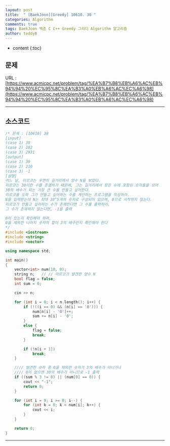 ```yaml
---
layout: post   
title:  " [BaekJoon][Greedy] 10610. 30 "
categories: Algorithm
comments: true
tags: BaekJoon 백준 C C++ Greedy 그리디 Algorithm 알고리즘
author: teddy8  
---
```

* content
{:toc}

## 문제
URL : [https://www.acmicpc.net/problem/tag/%EA%B7%B8%EB%A6%AC%EB%94%94%20%EC%95%8C%EA%B3%A0%EB%A6%AC%EC%A6%98](https://www.acmicpc.net/problem/tag/%EA%B7%B8%EB%A6%AC%EB%94%94%20%EC%95%8C%EA%B3%A0%EB%A6%AC%EC%A6%98)

---

## 소스코드
``` cpp
/* 문제 : [10610] 30
[input]
(case 1) 30
(case 2) 102
(case 3) 2931
[output]
(case 1) 30
(case 2) 210
(case 3) -1
[설명]
어느 날, 미르코는 우연히 길거리에서 양수 N을 보았다. 
미르코는 30이란 수를 존경하기 때문에, 그는 길거리에서 찾은 수에 포함된 숫자들을 섞어 
30의 배수가 되는 가장 큰 수를 만들고 싶어한다.
미르코를 도와 그가 만들고 싶어하는 수를 계산하는 프로그램을 작성하라.
N을 입력받는데 N는 최대 10^5개의 숫자로 구성되어 있으며, 0으로 시작하지 않는다.
미르코가 만들고 싶어하는 수가 존재한다면 그 수를 출력하라. 
그 수가 존재하지 않는다면, -1을 출력

0이 있는지 확인해야 하며,
0을 제외한 나머지 숫자의 합이 3의 배수인지 확인해야 한다
*/
#include <iostream>
#include <string>
#include <vector>

using namespace std;

int main()
{
	vector<int> num(10, 0);
	string n;	// // 미르코가 발견한 양수 N
	bool flag = false;
	int sum = 0;

	cin >> n;

	for (int i = 0; i < n.length(); i++) {
		if (!((i == 0) && (n[i] == '0'))) {
			num[n[i] - '0']++;
			sum += n[i] - '0';
		}
		else {
			flag = false;
			break;
		}

		if (!n[i + 1]) 
			break;
	}

	//// 발견한 숫자 중 0을 제외한 숫자가 3의 배수가 아니거나 
	//// 0이 없으면 30의 배수가 아니므로 -1 출력
	if ((sum % 3 != 0) || (num[0] == 0)) {
		cout << "-1";
		return 0;
	}

	for (int i = 9; i >= 0; i--) {
		for (int k = 0; k < num[i]; k++) {
			cout << i;
		}
	}

	return 0;
}
```

---
